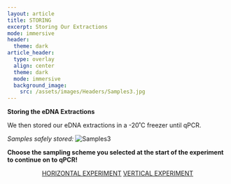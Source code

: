 ```yaml
---
layout: article
title: STORING 
excerpt: Storing Our Extractions
mode: immersive
header:
  theme: dark
article_header:
  type: overlay
  align: center
  theme: dark
  mode: immersive
  background_image:
    src: /assets/images/Headers/Samples3.jpg
---
```


**Storing the eDNA Extractions**    

We then stored our eDNA extractions in a -20˚C freezer until qPCR. 



*Samples safely stored:*
![Samples3](/assets/images/BIG-EXT/Samples3.jpg)  



**Choose the sampling scheme you selected at the start of the experiment to continue on to qPCR!**    

<p align="center">
<a class="button button--outline-primary button--pill" href="https://maine-wodna.github.io/qPCR/HorizontalqPCRBackground">HORIZONTAL EXPERIMENT</a> <a class="button button--outline-primary button--pill" href="https://maine-wodna.github.io/qPCR/VerticalqPCRBackground">VERTICAL EXPERIMENT</a></p>
